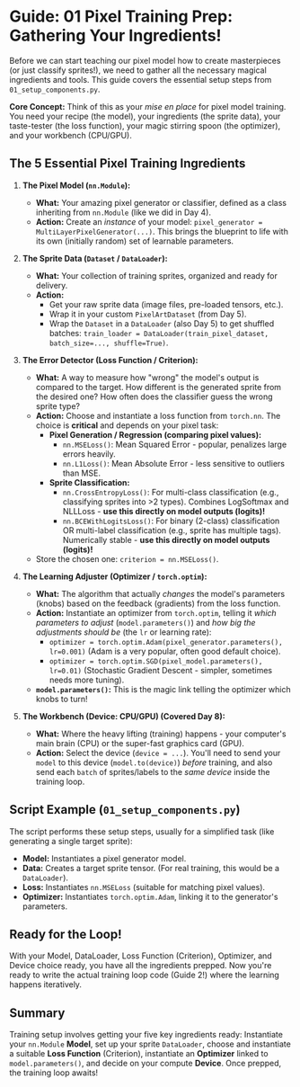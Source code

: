 # Guide: 01 Pixel Training Prep: Gathering Your Ingredients!

Before we can start teaching our pixel model how to create masterpieces (or just classify sprites!), we need to gather all the necessary magical ingredients and tools. This guide covers the essential setup steps from `01_setup_components.py`.

**Core Concept:** Think of this as your _mise en place_ for pixel model training. You need your recipe (the model), your ingredients (the sprite data), your taste-tester (the loss function), your magic stirring spoon (the optimizer), and your workbench (CPU/GPU).

## The 5 Essential Pixel Training Ingredients

1.  **The Pixel Model (`nn.Module`):**

    - **What:** Your amazing pixel generator or classifier, defined as a class inheriting from `nn.Module` (like we did in Day 4).
    - **Action:** Create an _instance_ of your model: `pixel_generator = MultiLayerPixelGenerator(...)`. This brings the blueprint to life with its own (initially random) set of learnable parameters.

2.  **The Sprite Data (`Dataset` / `DataLoader`):**

    - **What:** Your collection of training sprites, organized and ready for delivery.
    - **Action:**
      - Get your raw sprite data (image files, pre-loaded tensors, etc.).
      - Wrap it in your custom `PixelArtDataset` (from Day 5).
      - Wrap the `Dataset` in a `DataLoader` (also Day 5) to get shuffled batches: `train_loader = DataLoader(train_pixel_dataset, batch_size=..., shuffle=True)`.

3.  **The Error Detector (Loss Function / Criterion):**

    - **What:** A way to measure how "wrong" the model's output is compared to the target. How different is the generated sprite from the desired one? How often does the classifier guess the wrong sprite type?
    - **Action:** Choose and instantiate a loss function from `torch.nn`. The choice is **critical** and depends on your pixel task:
      - **Pixel Generation / Regression (comparing pixel values):**
        - `nn.MSELoss()`: Mean Squared Error - popular, penalizes large errors heavily.
        - `nn.L1Loss()`: Mean Absolute Error - less sensitive to outliers than MSE.
      - **Sprite Classification:**
        - `nn.CrossEntropyLoss()`: For multi-class classification (e.g., classifying sprites into >2 types). Combines LogSoftmax and NLLLoss - **use this directly on model outputs (logits)!**
        - `nn.BCEWithLogitsLoss()`: For binary (2-class) classification OR multi-label classification (e.g., sprite has multiple tags). Numerically stable - **use this directly on model outputs (logits)!**
    - Store the chosen one: `criterion = nn.MSELoss()`.

4.  **The Learning Adjuster (Optimizer / `torch.optim`):**

    - **What:** The algorithm that actually _changes_ the model's parameters (knobs) based on the feedback (gradients) from the loss function.
    - **Action:** Instantiate an optimizer from `torch.optim`, telling it _which parameters to adjust_ (`model.parameters()`) and _how big the adjustments should be_ (the `lr` or learning rate):
      - `optimizer = torch.optim.Adam(pixel_generator.parameters(), lr=0.001)` (Adam is a very popular, often good default choice).
      - `optimizer = torch.optim.SGD(pixel_model.parameters(), lr=0.01)` (Stochastic Gradient Descent - simpler, sometimes needs more tuning).
    - **`model.parameters()`:** This is the magic link telling the optimizer which knobs to turn!

5.  **The Workbench (Device: CPU/GPU) (Covered Day 8):**
    - **What:** Where the heavy lifting (training) happens - your computer's main brain (CPU) or the super-fast graphics card (GPU).
    - **Action:** Select the device (`device = ...`). You'll need to send your `model` to this device (`model.to(device)`) _before_ training, and also send each `batch` of sprites/labels to the _same device_ inside the training loop.

## Script Example (`01_setup_components.py`)

The script performs these setup steps, usually for a simplified task (like generating a single target sprite):

- **Model:** Instantiates a pixel generator model.
- **Data:** Creates a target sprite tensor. (For real training, this would be a `DataLoader`).
- **Loss:** Instantiates `nn.MSELoss` (suitable for matching pixel values).
- **Optimizer:** Instantiates `torch.optim.Adam`, linking it to the generator's parameters.

## Ready for the Loop!

With your Model, DataLoader, Loss Function (Criterion), Optimizer, and Device choice ready, you have all the ingredients prepped. Now you're ready to write the actual training loop code (Guide 2!) where the learning happens iteratively.

## Summary

Training setup involves getting your five key ingredients ready: Instantiate your `nn.Module` **Model**, set up your sprite `DataLoader`, choose and instantiate a suitable **Loss Function** (Criterion), instantiate an **Optimizer** linked to `model.parameters()`, and decide on your compute **Device**. Once prepped, the training loop awaits!
